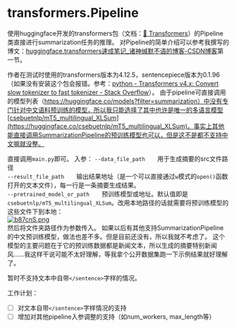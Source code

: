 # transformers.Pipeline

使用huggingface开发的transformers包（文档：[🤗 Transformers](https://huggingface.co/docs/transformers/index)）的Pipeline类直接进行summarization任务的推理。
对Pipeline的简单介绍可以参考我撰写的博文：[huggingface.transformers速成笔记_诸神缄默不语的博客-CSDN博客](https://blog.csdn.net/PolarisRisingWar/article/details/123169526)第一节。

作者在测试时使用的transformers版本为4.12.5，sentencepiece版本为0.1.96（如果没有安装这个包会报错。参考：[python - Transformers v4.x: Convert slow tokenizer to fast tokenizer - Stack Overflow](https://stackoverflow.com/questions/65431837/transformers-v4-x-convert-slow-tokenizer-to-fast-tokenizer)）。
由于pipeline可直接调用的模型列表（https://huggingface.co/models?filter=summarization）中没有专门针对中文语料预训练的模型，所以我只能选择了其中也许是唯一的多语言模型[csebuetnlp/mT5_multilingual_XLSum](https://huggingface.co/csebuetnlp/mT5_multilingual_XLSum)。事实上其他能直接调用SummarizationPipeline的预训练模型也可以，但是这不是都不支持中文嘛就没整。

直接调用`main.py`即可。
入参：
`--data_file_path`&emsp;&emsp;用于生成摘要的src文件路径  
`--result_file_path`&emsp;&emsp;输出结果地址（是一个可以直接通过`w`模式的`open()`函数打开的文本文件），每一行是一条摘要生成结果。  
`--pretrained_model_or_path`&emsp;&emsp;预训练模型或地址。默认值即是`csebuetnlp/mT5_multilingual_XLSum`。改用本地路径的话就需要将预训练模型的这些文件下到本地：  
[![b87cnS.png](https://s4.ax1x.com/2022/03/02/b87cnS.png)](https://imgtu.com/i/b87cnS)  
然后将文件夹路径作为参数传入。
如果以后有其他支持SummarizationPipeline的中文预训练模型，做法也差不多。但是目前还没有，所以我就不考虑了。
这个模型的主要问题在于它的预训练数据都是新闻文本，所以生成的摘要特别新闻风……我这样干说可能不太好理解，等我拿个公开数据集跑一下示例结果就好理解了。

暂时不支持文本中自带`</sentence>`字样的情况。

工作计划：
- [ ] 对文本自带`</sentence>`字样情况的支持
- [ ] 增加对其他pipeline入参调整的支持（如num_workers, max_length等）